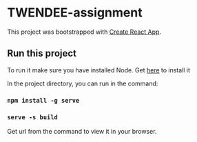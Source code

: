 # TWENDEE-assignment
This project was bootstrapped with [Create React App](https://github.com/facebook/create-react-app).

## Run this project
To run it make sure you have installed Node. Get [here](https://nodejs.org) to install it


In the project directory, you can run in the command:


### `npm install -g serve`
### `serve -s build`

Get url from the command to view it in your browser.

